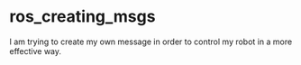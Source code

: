 # ros_creating_msgs

I am trying to create my own message in order to control my robot in a more effective way.
